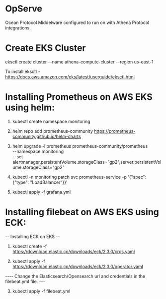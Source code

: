 # OpServe
Ocean Protocol Middelware configured to run on with Athena Protocol integrations. 


**Create EKS Cluster**
===========================================

eksctl create cluster --name athena-compute-cluster --region us-east-1

To install eksctl - https://docs.aws.amazon.com/eks/latest/userguide/eksctl.html


Installing Prometheus on AWS EKS using helm:
===========================================

1. kubectl create namespace monitoring

2. helm repo add prometheus-community https://prometheus-community.github.io/helm-charts

3. helm upgrade -i prometheus prometheus-community/prometheus \
    --namespace monitoring \
    --set alertmanager.persistentVolume.storageClass="gp2",server.persistentVolume.storageClass="gp2"

4. kubectl -n monitoring patch svc prometheus-service -p '{"spec": {"type": "LoadBalancer"}}'

5. kubectl apply -f grafana.yml


Installing filebeat on AWS EKS using ECK:
=========================================

--      Installing ECK on EKS     --

1. kubectl create -f https://download.elastic.co/downloads/eck/2.3.0/crds.yaml

2. kubectl apply -f https://download.elastic.co/downloads/eck/2.3.0/operator.yaml

----    Change the Elasticsearch/Opensearch url and credentials in the filebeat.yml file.  ---

3. kubectl apply -f filebeat.yml
